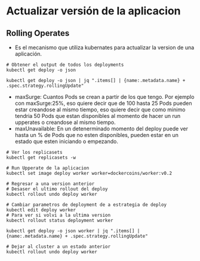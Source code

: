 # Actualizar versión de la aplicacion

## Rolling Operates

* Es el mecanismo que utiliza kubernates para actualizar la version de una aplicación.

```shell
# Obtener el output de todos los deployments
kubectl get deploy -o json

kubectl get deploy -o json | jq ".items[] | {name:.metadata.name} + .spec.strategy.rollingUpdate"
```

* maxSurge:  Cuantos Pods se crean a partir de los que tengo. Por ejemplo con maxSurge:25%, eso quiere decir que de 100 hasta 25 Pods pueden estar creandose al mismo tiempo, eso quiere decir que como minimo tendria 50 Pods que estan disponibles al momento de hacer un run upperates o creandose al mismo tiempo.
* maxUnavailable: En un detenerminado momento del deploy puede ver hasta un % de Pods que no esten disponibles, pueden estar en un estado que esten iniciando o empezando.

```shell
# Ver los replicasets
kubectl get replicasets -w

# Run Upperate de la aplicacion
kubectl set image deploy worker worker=dockercoins/worker:v0.2

# Regresar a una version anterior
# Desaser el ultimo rollout del deploy
kubectl rollout undo deploy worker

# Cambiar parametros de deployment de a estrategia de deploy
kubectl edit deploy worker
# Para ver si volvi a la ultima version
kubectl rollout status deployment worker

kubectl get deploy -o json worker | jq ".items[] | {name:.metadata.name} + .spec.strategy.rollingUpdate"

# Dejar al cluster a un estado anterior
kubectl rollout undo deploy worker
```


